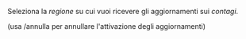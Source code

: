 Seleziona la *regione* su cui vuoi ricevere gli aggiornamenti sui *contagi*\.

\(usa /annulla per annullare l'attivazione degli aggiornamenti\)
